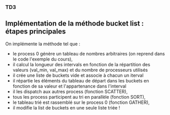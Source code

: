 ### TD3
## Implémentation de la méthode bucket list : étapes principales

On implémente la méthode tel que : 
- le process 0 génère un tableau de nombres arbitraires (on reprend dans le code l'exemple du cours),
- il calcul la longueur des intervals en fonction de la répartition des valeurs (val_min, val_max) et du nombre de processeurs utilisés
- il crée une liste de buckets vide et associe à chacun un iterval
- il répartie les éléments du tableau de départ dans les buckets en fonction de sa valeur et l'appartenance dans l'interval
- il les dispatch aux autres process (fonction SCATTER),
- tous les process participent au tri en parallèle (fonction SORT),
- le tableau trié est rassemblé sur le process 0 (fonction GATHER),
- il modifie la list de buckets en une seule liste triée !
